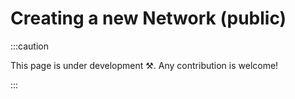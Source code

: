 # Creating a new Network (public)

:::caution

This page is under development ⚒. Any contribution is welcome!

:::